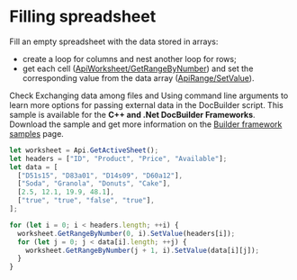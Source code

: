 # Filling spreadsheet

Fill an empty spreadsheet with the data stored in arrays:

- create a loop for columns and nest another loop for rows;
- get each cell ([ApiWorksheet/GetRangeByNumber](../../usage-api/spreadsheet-api/ApiWorksheet/Methods/GetRangeByNumber.md)) and set the corresponding value from the data array ([ApiRange/SetValue](../../usage-api/spreadsheet-api/ApiRange/Methods/SetValue.md)).

Check Exchanging data among files and Using command line arguments to learn more options for passing external data in the DocBuilder script.
This sample is available for the **C++ and .Net DocBuilder Frameworks**.
Download the sample and get more information on the [Builder framework samples](../../../document-builder/builder-framework-samples/builder-framework-samples.md) page.

```ts editor-xlsx
let worksheet = Api.GetActiveSheet();
let headers = ["ID", "Product", "Price", "Available"];
let data = [
  ["D51s15", "D83a01", "D14s09", "D60a12"],
  ["Soda", "Granola", "Donuts", "Cake"],
  [2.5, 12.1, 19.9, 48.1],
  ["true", "true", "false", "true"],
];

for (let i = 0; i < headers.length; ++i) {
  worksheet.GetRangeByNumber(0, i).SetValue(headers[i]);
  for (let j = 0; j < data[i].length; ++j) {
    worksheet.GetRangeByNumber(j + 1, i).SetValue(data[i][j]);
  }
}
```
